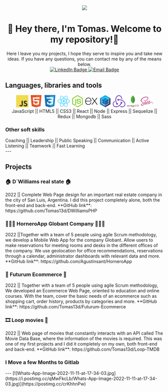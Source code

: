 <div align="center">
  <img
    src="https://media.giphy.com/media/YKFR0dauxYEzJA8J6U/giphy-downsized-large.gif"
    width="300"
  />
  <h1 aling="center">🧙 Hey there, I'm Tomas. Welcome to my repository!🧙</h1>
</div>

<div align="center">
  <div align="center">
    Here I leave you my projects, I hope they serve to inspire you and take new
    ideas. If you have any questions, you can contact me by any of the means
    below.
    <br />
  </div>
  <div id="header" align="center">
    <div id="badges">
      <a href="https://www.linkedin.com/in/tomas-demo/" target="_blank">
        <img
          src="https://img.shields.io/badge/LinkedIn-blue?style=for-the-badge&logo=linkedin&logoColor=white"
          alt="LinkedIn Badge"
        />
      </a>
      <a href="mailto:tomas.demobio@gmail.com" target="_blank">
        <img
          src="https://img.shields.io/badge/email-red?logo=gmail&logoColor=white&style=for-the-badge"
          alt="Email Badge"
        />
      </a>
    </div>
  </div>
</div>

<h2>Languages, libraries and tools</h2>
<div align="center">
  <img src="https://github.com/devicons/devicon/blob/master/icons/javascript/javascript-original.svg" title="JavaScript" alt="JavaScript" width="40" height="40"/>
  <img src="https://github.com/devicons/devicon/blob/master/icons/html5/html5-original.svg" title="HTML5" alt="HTML5" width="40" height="40"/>
  <img src="https://github.com/devicons/devicon/blob/master/icons/css3/css3-original.svg" title="CSS3" alt="CSS3" width="40" height="40"/>
  <img src="https://github.com/devicons/devicon/blob/master/icons/react/react-original.svg" title="React" alt="React" width="40" height="40"/>
  <img src="https://github.com/devicons/devicon/blob/master/icons/nodejs/nodejs-plain.svg" title="Node.js" alt="Node.js" width="40" height="40"/>
  <img src="https://github.com/devicons/devicon/blob/master/icons/express/express-original.svg" title="Express" alt="Express" width="40"bheight="40"/>
  <img src="https://github.com/devicons/devicon/blob/master/icons/sequelize/sequelize-original.svg" title="Sequelize" alt="Sequelize" width="40" height="40"/>
  <img src="https://github.com/devicons/devicon/blob/master/icons/redux/redux-original.svg" title="Redux" alt="Redux" width="40" height="40"/>
  <img src="https://github.com/devicons/devicon/blob/master/icons/mongodb/mongodb-original-wordmark.svg" title="Redux" alt="Redux" width="40"height="40"/>
  <img src="https://github.com/devicons/devicon/blob/master/icons/sass/sass-original.svg" title="Redux" alt="Redux" width="40" height="40"/>
  </div>

  <div align="center">
    JavaScript || HTML5 || CSS3 || React || Node || Express || Sequelize ||
    Redux || Mongodb || Sass
  </div>

  <h3>Other soft skills</h3>
  <div>
    Coaching || Leadership || Public Speaking || Communication || Active
    Listening || Teamwork || Fast Learning
  </div>
  ---

  <h2>Projects</h2>
  <h3>🏠 D`Williams real state 🏠</h3>
  2022 || Complete Web Page design for an important real estate company in the
  city of San Luis, Argentina. I did this project completely alone, both the
  front-end and back-end. **GitHub link**:
  https://github.com/Tomas13d/DWilliamsPHP

  <h3>🏢🧑‍💼 HorneroApp Globant Company 👩‍💼🏢</h3>
  2022 ||Together with a team of 5 people using agile Scrum methodology, we
  develop a Mobile Web App for the company Globant. Allow users to make
  reservations for meeting rooms and desks in the different offices of the
  company. We use geolocation for office recommendations, reservations through a
  calendar, administrator dashboards with relevant data and more. **GitHub
  link**: https://github.com/Agustinsant/HorneroApp

  <h3>🛒 Futurum Ecommerce 🛒</h3>
  2022 || Together with a team of 5 people using agile Scrum methodology, We
  developed an Ecommerce Web Page, oriented to education and online courses.
  With the team, cover the basic needs of an ecommerce such as shopping cart,
  order history, products by categories and more. **GitHub link**:
  https://github.com/Tomas13d/Futurum-Ecommerce

  <h3>🎞️ Loop movies 🎥</h3>
  2022 || Web page of movies that constantly interacts with an API called The
  Movie Data Base, where the information of the movies is required. This was one
  of my first projects and I did it completely on my own, both front-end and
  back-end. **GitHub link**: https://github.com/Tomas13d/Loop-TMDB

  <h3>I Move a few Months to Gitlab</h3>
  ---
  [![Whats-App-Image-2022-11-11-at-17-34-03.jpg](https://i.postimg.cc/qMwFkcLb/Whats-App-Image-2022-11-11-at-17-34-03.jpg)](https://postimg.cc/crKhhnPw)


    
    
   
  
  


